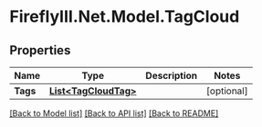 # FireflyIII.Net.Model.TagCloud
## Properties

Name | Type | Description | Notes
------------ | ------------- | ------------- | -------------
**Tags** | [**List&lt;TagCloudTag&gt;**](TagCloudTag.md) |  | [optional] 

[[Back to Model list]](../README.md#documentation-for-models) [[Back to API list]](../README.md#documentation-for-api-endpoints) [[Back to README]](../README.md)

